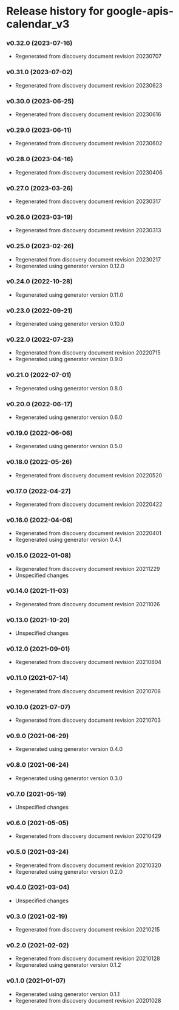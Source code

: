 # Release history for google-apis-calendar_v3

### v0.32.0 (2023-07-16)

* Regenerated from discovery document revision 20230707

### v0.31.0 (2023-07-02)

* Regenerated from discovery document revision 20230623

### v0.30.0 (2023-06-25)

* Regenerated from discovery document revision 20230616

### v0.29.0 (2023-06-11)

* Regenerated from discovery document revision 20230602

### v0.28.0 (2023-04-16)

* Regenerated from discovery document revision 20230406

### v0.27.0 (2023-03-26)

* Regenerated from discovery document revision 20230317

### v0.26.0 (2023-03-19)

* Regenerated from discovery document revision 20230313

### v0.25.0 (2023-02-26)

* Regenerated from discovery document revision 20230217
* Regenerated using generator version 0.12.0

### v0.24.0 (2022-10-28)

* Regenerated using generator version 0.11.0

### v0.23.0 (2022-09-21)

* Regenerated using generator version 0.10.0

### v0.22.0 (2022-07-23)

* Regenerated from discovery document revision 20220715
* Regenerated using generator version 0.9.0

### v0.21.0 (2022-07-01)

* Regenerated using generator version 0.8.0

### v0.20.0 (2022-06-17)

* Regenerated using generator version 0.6.0

### v0.19.0 (2022-06-06)

* Regenerated using generator version 0.5.0

### v0.18.0 (2022-05-26)

* Regenerated from discovery document revision 20220520

### v0.17.0 (2022-04-27)

* Regenerated from discovery document revision 20220422

### v0.16.0 (2022-04-06)

* Regenerated from discovery document revision 20220401
* Regenerated using generator version 0.4.1

### v0.15.0 (2022-01-08)

* Regenerated from discovery document revision 20211229
* Unspecified changes

### v0.14.0 (2021-11-03)

* Regenerated from discovery document revision 20211026

### v0.13.0 (2021-10-20)

* Unspecified changes

### v0.12.0 (2021-09-01)

* Regenerated from discovery document revision 20210804

### v0.11.0 (2021-07-14)

* Regenerated from discovery document revision 20210708

### v0.10.0 (2021-07-07)

* Regenerated from discovery document revision 20210703

### v0.9.0 (2021-06-29)

* Regenerated using generator version 0.4.0

### v0.8.0 (2021-06-24)

* Regenerated using generator version 0.3.0

### v0.7.0 (2021-05-19)

* Unspecified changes

### v0.6.0 (2021-05-05)

* Regenerated from discovery document revision 20210429

### v0.5.0 (2021-03-24)

* Regenerated from discovery document revision 20210320
* Regenerated using generator version 0.2.0

### v0.4.0 (2021-03-04)

* Unspecified changes

### v0.3.0 (2021-02-19)

* Regenerated from discovery document revision 20210215

### v0.2.0 (2021-02-02)

* Regenerated from discovery document revision 20210128
* Regenerated using generator version 0.1.2

### v0.1.0 (2021-01-07)

* Regenerated using generator version 0.1.1
* Regenerated from discovery document revision 20201028

